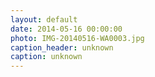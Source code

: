 ```yaml
---
layout: default
date: 2014-05-16 00:00:00
photo: IMG-20140516-WA0003.jpg
caption_header: unknown
caption: unknown
---
```

